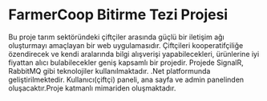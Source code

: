 # FarmerCoop Bitirme Tezi Projesi
Bu proje tarım sektöründeki çiftçiler arasında güçlü bir iletişim ağı oluşturmayı amaçlayan bir web uygulamasıdır. Çiftçileri kooperatifçiliğe özendirecek ve kendi aralarında bilgi alışverişi yapabilecekleri, ürünlerine iyi fiyattan alıcı bulabilecekler geniş kapsamlı bir projedir. Projede SignalR, RabbitMQ gibi teknolojiler kullanılmaktadır. .Net platformunda geliştirilmektedir. Kullanıcı(çiftçi) paneli, ana sayfa ve admin panelinden oluşacaktır.Proje katmanlı mimariden oluşmaktadır.
